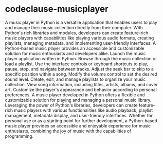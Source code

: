 # codeclause-musicplayer
A music player in Python is a versatile application that enables users to play and manage their music collection directly from their computer. With Python's rich libraries and modules, developers can create feature-rich music players with capabilities like playing various audio formats, creating playlists, managing metadata, and implementing user-friendly interfaces. A Python-based music player provides an accessible and customizable solution for music enthusiasts and developers alike.
Launch the music player application written in Python.
Browse through the music collection or load a playlist.
Use the interface controls or keyboard shortcuts to play, pause, stop, and navigate between tracks.
Adjust the seek bar to skip to a specific position within a song.
Modify the volume control to set the desired sound level.
Create, edit, and manage playlists to organize your music collection.
View song information, including titles, artists, albums, and cover art.
Customize the player's appearance and behavior according to personal preferences.
A music player developed in Python offers a flexible and customizable solution for playing and managing a personal music library. Leveraging the power of Python's libraries, developers can create feature-rich music players with various functionalities like audio playback, playlist management, metadata display, and user-friendly interfaces. Whether for personal use or as a starting point for further development, a Python-based music player provides an accessible and enjoyable experience for music enthusiasts, combining the joy of music with the capabilities of programming.

